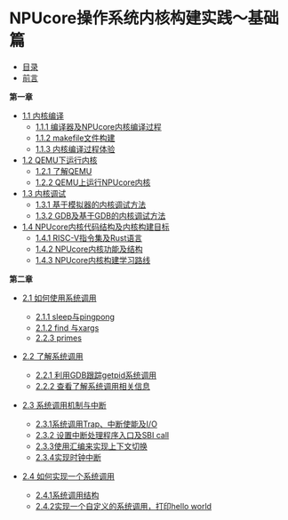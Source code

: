# NPUcore操作系统内核构建实践～基础篇

* [目录](SUMMARY.md)
* [前言](README.md)
  
**第一章**
* [1.1 内核编译]()
	* [1.1.1 编译器及NPUcore内核编译过程](P_1/P_1_1.md)
	* [1.1.2 makefile文件构建](P_1/P_1_1.md)
	* [1.1.3 内核编译过程体验](P_1/P_1_1.md)
* [1.2 QEMU下运行内核]()
	* [1.2.1 了解QEMU](P_1/P_1_2.md)
	* [1.2.2 QEMU上运行NPUcore内核](P_1/P_1_2.md)	
* [1.3 内核调试]()
	* [1.3.1 基于模拟器的内核调试方法](P_1/P_1_3.md)
	* [1.3.2 GDB及基于GDB的内核调试方法](P_1/P_1_3.md)
* [1.4 NPUcore内核代码结构及内核构建目标]()
	* [1.4.1 RISC-V指令集及Rust语言](P_1/P_1_4.md)
	* [1.4.2 NPUcore内核功能及结构](P_1/P_1_4.md)
	* [1.4.3 NPUcore内核构建学习路线](P_1/P_1_4.md)

**第二章**
* [2.1 如何使用系统调用]()
    * [2.1.1 sleep与pingpong]()
	* [2.1.2 find 与xargs]()
	* [2.2.3 primes]()

* [2.2 了解系统调用]()
	* [2.2.1 利用GDB跟踪getpid系统调用]()
	* [2.2.2 查看了解系统调用相关信息]()

* [2.3 系统调用机制与中断]()
	* [2.3.1系统调用Trap、中断使能及I/O]()
	* [2.3.2 设置中断处理程序入口及SBI call]()
	* [2.3.3使用汇编来实现上下文切换]()
	* [2.3.4实现时钟中断]()

* [2.4 如何实现一个系统调用]()
	* [2.4.1系统调用结构]()
	* [2.4.2实现一个自定义的系统调用，打印hello world]()
